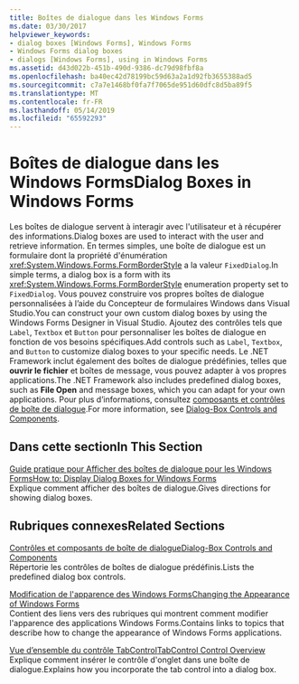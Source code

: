 ```yaml
---
title: Boîtes de dialogue dans les Windows Forms
ms.date: 03/30/2017
helpviewer_keywords:
- dialog boxes [Windows Forms], Windows Forms
- Windows Forms dialog boxes
- dialogs [Windows Forms], using in Windows Forms
ms.assetid: d43d022b-451b-490d-9386-dc79d98fbf8a
ms.openlocfilehash: ba40ec42d78199bc59d63a2a1d92fb3655388ad5
ms.sourcegitcommit: c7a7e1468bf0fa7f7065de951d60dfc8d5ba89f5
ms.translationtype: MT
ms.contentlocale: fr-FR
ms.lasthandoff: 05/14/2019
ms.locfileid: "65592293"
---
```

# <a name="dialog-boxes-in-windows-forms"></a><span data-ttu-id="22bff-102">Boîtes de dialogue dans les Windows Forms</span><span class="sxs-lookup"><span data-stu-id="22bff-102">Dialog Boxes in Windows Forms</span></span>
<span data-ttu-id="22bff-103">Les boîtes de dialogue servent à interagir avec l'utilisateur et à récupérer des informations.</span><span class="sxs-lookup"><span data-stu-id="22bff-103">Dialog boxes are used to interact with the user and retrieve information.</span></span> <span data-ttu-id="22bff-104">En termes simples, une boîte de dialogue est un formulaire dont la propriété d'énumération <xref:System.Windows.Forms.FormBorderStyle> a la valeur `FixedDialog`.</span><span class="sxs-lookup"><span data-stu-id="22bff-104">In simple terms, a dialog box is a form with its <xref:System.Windows.Forms.FormBorderStyle> enumeration property set to `FixedDialog`.</span></span> <span data-ttu-id="22bff-105">Vous pouvez construire vos propres boîtes de dialogue personnalisées à l’aide du Concepteur de formulaires Windows dans Visual Studio.</span><span class="sxs-lookup"><span data-stu-id="22bff-105">You can construct your own custom dialog boxes by using the Windows Forms Designer in Visual Studio.</span></span> <span data-ttu-id="22bff-106">Ajoutez des contrôles tels que `Label`, `Textbox` et `Button` pour personnaliser les boîtes de dialogue en fonction de vos besoins spécifiques.</span><span class="sxs-lookup"><span data-stu-id="22bff-106">Add controls such as `Label`, `Textbox`, and `Button` to customize dialog boxes to your specific needs.</span></span> <span data-ttu-id="22bff-107">Le .NET Framework inclut également des boîtes de dialogue prédéfinies, telles que **ouvrir le fichier** et boîtes de message, vous pouvez adapter à vos propres applications.</span><span class="sxs-lookup"><span data-stu-id="22bff-107">The .NET Framework also includes predefined dialog boxes, such as **File Open** and message boxes, which you can adapt for your own applications.</span></span> <span data-ttu-id="22bff-108">Pour plus d’informations, consultez [composants et contrôles de boîte de dialogue](./controls/dialog-box-controls-and-components-windows-forms.md).</span><span class="sxs-lookup"><span data-stu-id="22bff-108">For more information, see [Dialog-Box Controls and Components](./controls/dialog-box-controls-and-components-windows-forms.md).</span></span>  
  
## <a name="in-this-section"></a><span data-ttu-id="22bff-109">Dans cette section</span><span class="sxs-lookup"><span data-stu-id="22bff-109">In This Section</span></span>  
 [<span data-ttu-id="22bff-110">Guide pratique pour Afficher des boîtes de dialogue pour les Windows Forms</span><span class="sxs-lookup"><span data-stu-id="22bff-110">How to: Display Dialog Boxes for Windows Forms</span></span>](how-to-display-dialog-boxes-for-windows-forms.md)  
 <span data-ttu-id="22bff-111">Explique comment afficher des boîtes de dialogue.</span><span class="sxs-lookup"><span data-stu-id="22bff-111">Gives directions for showing dialog boxes.</span></span>  
  
## <a name="related-sections"></a><span data-ttu-id="22bff-112">Rubriques connexes</span><span class="sxs-lookup"><span data-stu-id="22bff-112">Related Sections</span></span>  
 [<span data-ttu-id="22bff-113">Contrôles et composants de boîte de dialogue</span><span class="sxs-lookup"><span data-stu-id="22bff-113">Dialog-Box Controls and Components</span></span>](./controls/dialog-box-controls-and-components-windows-forms.md)  
 <span data-ttu-id="22bff-114">Répertorie les contrôles de boîtes de dialogue prédéfinis.</span><span class="sxs-lookup"><span data-stu-id="22bff-114">Lists the predefined dialog box controls.</span></span>  
  
 [<span data-ttu-id="22bff-115">Modification de l'apparence des Windows Forms</span><span class="sxs-lookup"><span data-stu-id="22bff-115">Changing the Appearance of Windows Forms</span></span>](changing-the-appearance-of-windows-forms.md)  
 <span data-ttu-id="22bff-116">Contient des liens vers des rubriques qui montrent comment modifier l'apparence des applications Windows Forms.</span><span class="sxs-lookup"><span data-stu-id="22bff-116">Contains links to topics that describe how to change the appearance of Windows Forms applications.</span></span>  
  
 [<span data-ttu-id="22bff-117">Vue d’ensemble du contrôle TabControl</span><span class="sxs-lookup"><span data-stu-id="22bff-117">TabControl Control Overview</span></span>](./controls/tabcontrol-control-overview-windows-forms.md)  
 <span data-ttu-id="22bff-118">Explique comment insérer le contrôle d'onglet dans une boîte de dialogue.</span><span class="sxs-lookup"><span data-stu-id="22bff-118">Explains how you incorporate the tab control into a dialog box.</span></span>
